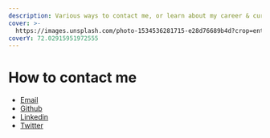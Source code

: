 ```yaml
---
description: Various ways to contact me, or learn about my career & current work
cover: >-
  https://images.unsplash.com/photo-1534536281715-e28d76689b4d?crop=entropy&cs=tinysrgb&fm=jpg&ixid=MnwxOTcwMjR8MHwxfHNlYXJjaHwxfHxjb250YWN0fGVufDB8fHx8MTY1OTI3MjQwOA&ixlib=rb-1.2.1&q=80
coverY: 72.02915951972555
---
```


# How to contact me

* [Email](mailto://scott.ling.108@gmail.com)
* [Github](https://github.com/scott-ling)
* [Linkedin](https://linkedin.com/in/lingscott)
* [Twitter](https://twitter.com/scottling108)

